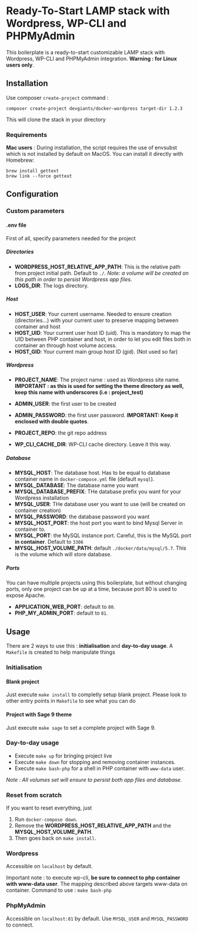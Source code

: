 # Ready-To-Start LAMP stack with Wordpress, WP-CLI and PHPMyAdmin
This boilerplate is a ready-to-start customizable LAMP stack with Wordpress, WP-CLI and PHPMyAdmin integration. 
__Warning : for Linux users only__.

## Installation
Use composer `create-project` command :

```
composer create-project devgiants/docker-wordpress target-dir 1.2.3
```

This will clone the stack in your directory

### Requirements

**Mac users** : During installation, the script requires the use of envsubst which is not installed by default on MacOS. You can install it directly with Homebrew:

```
brew install gettext
brew link --force gettext 
```

## Configuration
### Custom parameters

#### .env file
First of all, specify parameters needed for the project

##### Directories
- __WORDPRESS_HOST_RELATIVE_APP_PATH__: This is the relative path from project initial path. Default to `./`. _Note: a volume will be created on this path in order to persist Wordpress app files_. 
- __LOGS_DIR__: The logs directory.

##### Host
- __HOST_USER__: Your current username. Needed to ensure creation (directories...) with your current user to preserve mapping between container and host
- __HOST_UID__: Your current user host ID (uid). This is mandatory to map the UID between PHP container and host, in order to let you edit files both in container an through host volume access.
- __HOST_GID__: Your current main group host ID (gid). (Not used so far)

##### Wordpress
- __PROJECT_NAME__: The project name : used as Wordpress site name. __IMPORTANT : as this is used for setting the theme directory as well, keep this name with underscores (i.e : project_test)__
- __ADMIN_USER__: the first user to be created
- __ADMIN_PASSWORD__: the first user password. __IMPORTANT: Keep it enclosed with double quotes__.
- __PROJECT_REPO__: the git repo address

- __WP_CLI_CACHE_DIR__: WP-CLI cache directory. Leave it this way.

##### Database
- __MYSQL_HOST__: The database host. Has to be equal to database container name in `docker-compose.yml` file (default `mysql`).    
- __MYSQL_DATABASE__: The database name you want
- __MYSQL_DATABASE_PREFIX__: THe database prefix you want for your Wordpress installation
- __MYSQL_USER__: THe database user you want to use (will be created on container creation)
- __MYSQL_PASSWORD__: the database password you want 
- __MYSQL_HOST_PORT__: the host port you want to bind Mysql Server in container to. 
- __MYSQL_PORT__: the MySQL instance port. Careful, this is the MySQL port __in container__. Default to `3306`  
- __MYSQL_HOST_VOLUME_PATH__: default `./docker/data/mysql/5.7`. This is the volume which will store database.

##### Ports    

You can have multiple projects using this boilerplate, but without changing ports, only one project can be up at a time, because port 80 is used to expose Apache.

- __APPLICATION_WEB_PORT__: default to `80`.
- __PHP_MY_ADMIN_PORT__: default to `81`.


## Usage
There are 2 ways to use this : __initialisation__ and __day-to-day usage__. A `Makefile` is created to help manipulate things
### Initialisation

#### Blank project
Just execute `make install` to completly setup blank project. Please look to other entry points in `Makefile` to see what you can do

#### Project with Sage 9 theme

Just execute `make sage` to set a complete project with Sage 9.

### Day-to-day usage

- Execute `make up` for bringing project live
- Execute `make down` for stopping and removing container instances.
- Execute `make bash-php` for a shell in PHP container with `www-data` user.


_Note : All volumes set will ensure to persist both app files and database._

### Reset from scratch
If you want to reset everything, just
1. Run `docker-compose down`.
2. Remove the __WORDPRESS_HOST_RELATIVE_APP_PATH__ and the __MYSQL_HOST_VOLUME_PATH__.
3. Then goes back on `make install`.

### Wordpress
Accessible on `localhost` by default.

Important note : to execute wp-cli, __be sure to connect to php container with www-data user__. The mapping described above targets www-data on container.
Command to use : `make bash-php`

### PhpMyAdmin
Accessible on `localhost:81` by default. Use `MYSQL_USER` and `MYSQL_PASSWORD` to connect.

